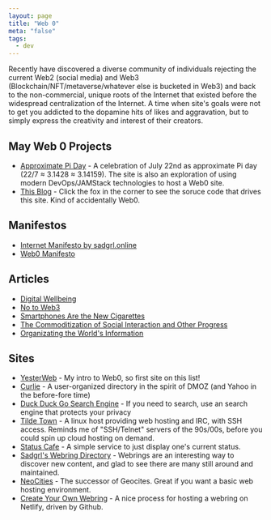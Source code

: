 ```yaml
---
layout: page
title: "Web 0"
meta: "false"
tags:
  - dev
---
```

Recently have discovered a diverse community of individuals rejecting the current Web2 (social media) and Web3 (Blockchain/NFT/metaverse/whatever else is bucketed in Web3) and back to the non-commercial, unique roots of the Internet that existed before the widespread centralization of the Internet.  A time when site's goals were not to get you addicted to the dopamine hits of likes and aggravation, but to simply express the creativity and interest of their creators.

## May Web 0 Projects

- [Approximate Pi Day](https://approximatepiday.com/) - A celebration of July 22nd as approximate Pi day (22/7 ≈ 3.1428 ≈ 3.14159).  The site is also an exploration of using modern DevOps/JAMStack technologies to host a Web0 site.
- [This Blog](https://r15cookie.com) - Click the fox in the corner to see the soruce code that drives this site.  Kind of accidentally Web0.

## Manifestos

- [Internet Manifesto by sadgrl.online](https://sadgrl.online/cyberspace/internet-manifesto.html)
- [Web0 Manifesto](https://web0.small-web.org/)

## Articles

- [Digital Wellbeing](https://omoulo.com/digitalwellbeing.html)
- [No to Web3](https://yesterweb.org/no-to-web3/)
- [Smartphones Are the New Cigarettes](https://markmanson.net/smartphones)
- [The Commoditization of Social Interaction and Other Progress](https://nathanieltravis.com/2022/09/14/the-commoditization-of-social-interaction-and-other-progress/)
- [Organizating the World's Information](https://dkb.blog/p/organize-the-world-information)

## Sites

- [YesterWeb](https://yesterweb.org/) - My intro to Web0, so first site on this list!
- [Curlie](Curlie) - A user-organized directory in the spirit of DMOZ (and Yahoo in the before-fore time)
- [Duck Duck Go Search Engine](https://ddg.gg) - If you need to search, use an search engine that protects your privacy
- [Tilde Town](https://tilde.town/) - A linux host providing web hosting and IRC, with SSH access.  Reminds me of "SSH/Telnet" servers of the 90s/00s, before you could spin up cloud hosting on demand.
- [Status Cafe](https://status.cafe/) - A simple service to just display one's current status.
- [Sadgrl's Webring Directory](https://sadgrl.online/cyberspace/webrings.html) - Webrings are an interesting way to discover new content, and glad to see there are many still around and maintained.
- [NeoCities](https://neocities.org/) - The successor of Geocites.  Great if you want a basic web hosting environment.
- [Create Your Own Webring](https://mincerafter42.github.io/tutorial/webring/) - A nice process for hosting a webring on Netlify, driven by Github.